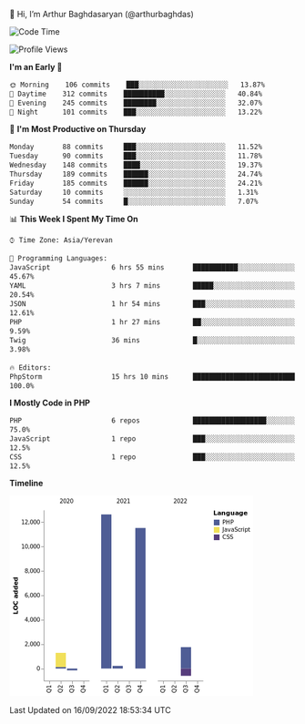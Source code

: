 👋 Hi, I’m Arthur Baghdasaryan (@arthurbaghdas)


<!--START_SECTION:waka-->
![Code Time](http://img.shields.io/badge/Code%20Time-273%20hrs%201%20min-blue)

![Profile Views](http://img.shields.io/badge/Profile%20Views-0-blue)

**I'm an Early 🐤** 

```text
🌞 Morning    106 commits    ███░░░░░░░░░░░░░░░░░░░░░░   13.87% 
🌆 Daytime    312 commits    ██████████░░░░░░░░░░░░░░░   40.84% 
🌃 Evening    245 commits    ████████░░░░░░░░░░░░░░░░░   32.07% 
🌙 Night      101 commits    ███░░░░░░░░░░░░░░░░░░░░░░   13.22%

```
📅 **I'm Most Productive on Thursday** 

```text
Monday       88 commits     ███░░░░░░░░░░░░░░░░░░░░░░   11.52% 
Tuesday      90 commits     ███░░░░░░░░░░░░░░░░░░░░░░   11.78% 
Wednesday    148 commits    ████░░░░░░░░░░░░░░░░░░░░░   19.37% 
Thursday     189 commits    ██████░░░░░░░░░░░░░░░░░░░   24.74% 
Friday       185 commits    ██████░░░░░░░░░░░░░░░░░░░   24.21% 
Saturday     10 commits     ░░░░░░░░░░░░░░░░░░░░░░░░░   1.31% 
Sunday       54 commits     █░░░░░░░░░░░░░░░░░░░░░░░░   7.07%

```


📊 **This Week I Spent My Time On** 

```text
⌚︎ Time Zone: Asia/Yerevan

💬 Programming Languages: 
JavaScript               6 hrs 55 mins       ███████████░░░░░░░░░░░░░░   45.67% 
YAML                     3 hrs 7 mins        █████░░░░░░░░░░░░░░░░░░░░   20.54% 
JSON                     1 hr 54 mins        ███░░░░░░░░░░░░░░░░░░░░░░   12.61% 
PHP                      1 hr 27 mins        ██░░░░░░░░░░░░░░░░░░░░░░░   9.59% 
Twig                     36 mins             █░░░░░░░░░░░░░░░░░░░░░░░░   3.98%

🔥 Editors: 
PhpStorm                 15 hrs 10 mins      █████████████████████████   100.0%

```

**I Mostly Code in PHP** 

```text
PHP                      6 repos             ██████████████████░░░░░░░   75.0% 
JavaScript               1 repo              ███░░░░░░░░░░░░░░░░░░░░░░   12.5% 
CSS                      1 repo              ███░░░░░░░░░░░░░░░░░░░░░░   12.5%

```


**Timeline**

![Chart not found](https://raw.githubusercontent.com/arthurbaghdas/arthurbaghdas/main/charts/bar_graph.png) 


 Last Updated on 16/09/2022 18:53:34 UTC
<!--END_SECTION:waka-->
